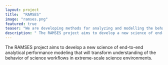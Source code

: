 ```yaml
---
layout: project
title:  "RAMSES"
image: "ramses.png"
featured: true
teaser: "We are developing methods for analyzing and modelling the behavior of workflows in extreme-scale environments"
description: " The RAMSES project aims to develop a new science of end-to-end analytical performance modeling that will transform understanding of the behavior of science workflows in extreme-scale science environments."
---
```

 The RAMSES project aims to develop a new science of end-to-end analytical performance modeling that will transform understanding of the behavior of science workflows in extreme-scale science environments. 
